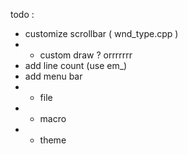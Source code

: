 todo :
- customize scrollbar ( wnd_type.cpp )
- - custom draw ? orrrrrrr
- add line count (use em_)
- add menu bar
- - file
- - macro
- - theme